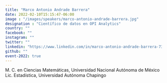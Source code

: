 ```yaml
---
title: "Marco Antonio Andrade Barrera"
date: 2022-02-10T15:15:47-06:00
image : "/images/speakers/marco-antonio-andrade-barrera.jpg"
designation : "Científico de datos en OPI Analytics"
country: ""
facebook: ""
instagram: ""
twitter: ""
linkedin: "https://www.linkedin.com/in/marco-antonio-andrade-barrera-736029141"
github: ""
event-2022: true
---
```


M. C. en Ciencias Matemáticas, Universidad Nacional Autónoma de México
Lic. Estadística, Universidad Autónoma Chapingo
